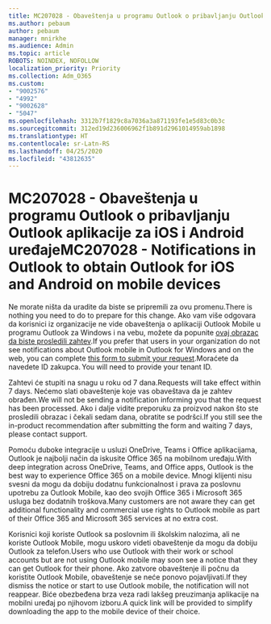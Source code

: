 ```yaml
---
title: MC207028 - Obaveštenja u programu Outlook o pribavljanju Outlook aplikacije za iOS i Android uređaje
ms.author: pebaum
author: pebaum
manager: mnirkhe
ms.audience: Admin
ms.topic: article
ROBOTS: NOINDEX, NOFOLLOW
localization_priority: Priority
ms.collection: Adm_O365
ms.custom:
- "9002576"
- "4992"
- "9002628"
- "5047"
ms.openlocfilehash: 3312b7f1829c8a7036a3a871193fe1e5d83c0b3c
ms.sourcegitcommit: 312ed19d236006962f1b891d2961014959ab1898
ms.translationtype: HT
ms.contentlocale: sr-Latn-RS
ms.lasthandoff: 04/25/2020
ms.locfileid: "43812635"
---
```

# <a name="mc207028---notifications-in-outlook-to-obtain-outlook-for-ios-and-android-on-mobile-devices"></a><span data-ttu-id="6986f-102">MC207028 - Obaveštenja u programu Outlook o pribavljanju Outlook aplikacije za iOS i Android uređaje</span><span class="sxs-lookup"><span data-stu-id="6986f-102">MC207028 - Notifications in Outlook to obtain Outlook for iOS and Android on mobile devices</span></span>

<span data-ttu-id="6986f-103">Ne morate ništa da uradite da biste se pripremili za ovu promenu.</span><span class="sxs-lookup"><span data-stu-id="6986f-103">There is nothing you need to do to prepare for this change.</span></span> <span data-ttu-id="6986f-104">Ako vam više odgovara da korisnici iz organizacije ne vide obaveštenja o aplikaciji Outlook Mobile u programu Outlook za Windows i na vebu, možete da popunite [ovaj obrazac da biste prosledili zahtev](https://aka.ms/MC207028).</span><span class="sxs-lookup"><span data-stu-id="6986f-104">If you prefer that users in your organization do not see notifications about Outlook mobile in Outlook for Windows and on the web, you can complete [this form to submit your request](https://aka.ms/MC207028).</span></span><span data-ttu-id="6986f-105">Moraćete da navedete ID zakupca.</span><span class="sxs-lookup"><span data-stu-id="6986f-105"> You will need to provide your tenant ID.</span></span> 

<span data-ttu-id="6986f-106">Zahtevi će stupiti na snagu u roku od 7 dana.</span><span class="sxs-lookup"><span data-stu-id="6986f-106">Requests will take effect within 7 days.</span></span> <span data-ttu-id="6986f-107">Nećemo slati obaveštenje koje vas obaveštava da je zahtev obrađen.</span><span class="sxs-lookup"><span data-stu-id="6986f-107">We will not be sending a notification informing you that the request has been processed.</span></span> <span data-ttu-id="6986f-108">Ako i dalje vidite preporuku za proizvod nakon što ste prosledili obrazac i čekali sedam dana, obratite se podršci.</span><span class="sxs-lookup"><span data-stu-id="6986f-108">If you still see the in-product recommendation after submitting the form and waiting 7 days, please contact support.</span></span>

<span data-ttu-id="6986f-109">Pomoću duboke integracije u usluzi OneDrive, Teams i Office aplikacijama, Outlook je najbolji način da iskusite Office 365 na mobilnom uređaju.</span><span class="sxs-lookup"><span data-stu-id="6986f-109">With deep integration across OneDrive, Teams, and Office apps, Outlook is the best way to experience Office 365 on a mobile device.</span></span> <span data-ttu-id="6986f-110">Mnogi klijenti nisu svesni da mogu da dobiju dodatnu funkcionalnost i prava za poslovnu upotrebu za Outlook Mobile, kao deo svojih Office 365 i Microsoft 365 usluga bez dodatnih troškova.</span><span class="sxs-lookup"><span data-stu-id="6986f-110">Many customers are not aware they can get additional functionality and commercial use rights to Outlook mobile as part of their Office 365 and Microsoft 365 services at no extra cost.</span></span>

<span data-ttu-id="6986f-111">Korisnici koji koriste Outlook sa poslovnim ili školskim nalozima, ali ne koriste Outlook Mobile, mogu uskoro videti obaveštenje da mogu da dobiju Outlook za telefon.</span><span class="sxs-lookup"><span data-stu-id="6986f-111">Users who use Outlook with their work or school accounts but are not using Outlook mobile may soon see a notice that they can get Outlook for their phone.</span></span> <span data-ttu-id="6986f-112">Ako zatvore obaveštenje ili počnu da koristite Outlook Mobile, obaveštenje se neće ponovo pojavljivati.</span><span class="sxs-lookup"><span data-stu-id="6986f-112">If they dismiss the notice or start to use Outlook mobile, the notification will not reappear.</span></span> <span data-ttu-id="6986f-113">Biće obezbeđena brza veza radi lakšeg preuzimanja aplikacije na mobilni uređaj po njihovom izboru.</span><span class="sxs-lookup"><span data-stu-id="6986f-113">A quick link will be provided to simplify downloading the app to the mobile device of their choice.</span></span>
